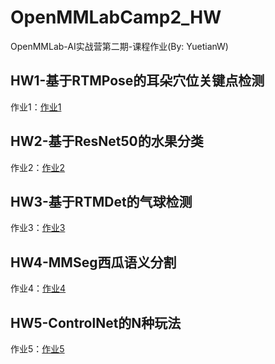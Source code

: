 # OpenMMLabCamp2_HW
OpenMMLab-AI实战营第二期-课程作业(By: YuetianW)

## HW1-基于RTMPose的耳朵穴位关键点检测

作业1：[作业1](/HW1/HW1-基于RTMPose的耳朵穴位关键点检测.md)

## HW2-基于ResNet50的水果分类

作业2：[作业2](/HW2/HW2-基于ResNet50的水果分类.md)

## HW3-基于RTMDet的气球检测

作业3：[作业3](/HW3/HW3-基于RTMDet的气球检测.md)

## HW4-MMSeg西瓜语义分割

作业4：[作业4](/HW4/HW4-MMSeg西瓜语义分割.md)

## HW5-ControlNet的N种玩法

作业5：[作业5](/HW5/HW5-ControlNet的N种玩法.md)
